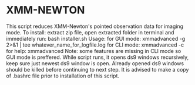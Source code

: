 # XMM-NEWTON
This script reduces XMM-Newton's pointed observation data for imaging mode.
To install:
  extract zip file, open extracted folder in terminal and immediately run:
  bash installer.sh
Usage:
  for GUI mode:
  xmmadvanced -g 2>&1 | tee whatever_name_for_logfile.log
  for CLI mode:
  xmmadvanced -c
  for help:
  xmmadvanced 
Note:
  some features are missing in CLI mode so GUI mode is preffered.
  While script runs, it opens ds9 windows recursively, keep sure just newest ds9 window is open.
  Already opened ds9 windows should be killed before continuing to next step. 
  It is advised to make a copy of .bashrc file prior to installation of this script. 
